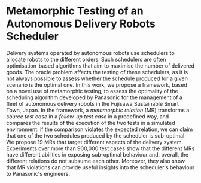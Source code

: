 # Metamorphic Testing of an Autonomous Delivery Robots Scheduler

Delivery systems operated by autonomous robots use schedulers to allocate robots to the different orders. Such schedulers are often optimisation-based algorithms that aim to maximise the number of delivered goods. The oracle problem affects the testing of these schedulers, as it is not always possible to assess whether the schedule produced for a given scenario is the optimal one. In this work, we propose a framework, based on a novel use of metamorphic testing, to assess the optimality of the scheduling algorithm developed by Panasonic for the management of a fleet of autonomous delivery robots in the Fujisawa Sustainable Smart Town, Japan. In the framework, a *metamorphic relation* (MR) transforms a *source test case* in a *follow-up test case* in a predefined way, and compares the results of the execution of the two tests in a simulated environment: if the comparison violates the expected relation, we can claim that one of the two schedules produced by the scheduler is sub-optimal. We propose 19 MRs that target different aspects of the delivery system. Experiments over more than 900,000 test cases show that the different MRs have different abilities in exposing sub-optimal behaviour and, overall, the different relations do not subsume each other. Moreover, they also show that MR violations can provide useful insights into the scheduler's behaviour to Panasonic's engineers.
